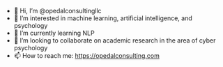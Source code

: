 - 👋 Hi, I’m @opedalconsultingllc
- 👀 I’m interested in machine learning, artificial intelligence, and psychology
- 🌱 I’m currently learning NLP
- 💞️ I’m looking to collaborate on academic research in the area of cyber psychology
- 📫 How to reach me: https://opedalconsulting.com

<!---
opedalconsultingllc/opedalconsultingllc is a ✨ special ✨ repository because its `README.md` (this file) appears on your GitHub profile.
You can click the Preview link to take a look at your changes.
--->
